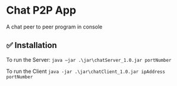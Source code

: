 # Chat P2P App

A chat peer to peer program in console

## ✅ Installation

To run the Server: ``` java –jar .\jar\chatServer_1.0.jar portNumber ```

To run the Client ``` java -jar .\jar\chatClient_1.0.jar ipAddress portNumber ```
